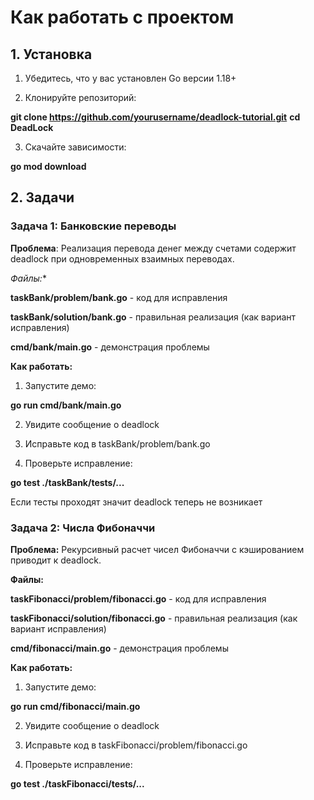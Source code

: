 # Как работать с проектом
## 1. Установка
  1. Убедитесь, что у вас установлен Go версии 1.18+

  2. Клонируйте репозиторий:

**git clone https://github.com/yourusername/deadlock-tutorial.git**
**cd DeadLock**

  3. Скачайте зависимости:

**go mod download**
## 2. Задачи

### Задача 1: Банковские переводы
**Проблема**: Реализация перевода денег между счетами содержит deadlock при одновременных взаимных переводах.

*Файлы:**

**taskBank/problem/bank.go** - код для исправления

**taskBank/solution/bank.go** - правильная реализация (как вариант исправления)

**cmd/bank/main.go** - демонстрация проблемы

**Как работать:**

  1. Запустите демо:

**go run cmd/bank/main.go**

  2. Увидите сообщение о deadlock

  3. Исправьте код в taskBank/problem/bank.go

  4. Проверьте исправление:

**go test ./taskBank/tests/...**

Если тесты проходят значит deadlock теперь не возникает

### Задача 2: Числа Фибоначчи
**Проблема:** Рекурсивный расчет чисел Фибоначчи с кэшированием приводит к deadlock.

**Файлы:**

**taskFibonacci/problem/fibonacci.go** - код для исправления

**taskFibonacci/solution/fibonacci.go** - правильная реализация (как вариант исправления)

**cmd/fibonacci/main.go** - демонстрация проблемы

**Как работать:**

  1. Запустите демо:

**go run cmd/fibonacci/main.go**

 2. Увидите сообщение о deadlock

 3. Исправьте код в taskFibonacci/problem/fibonacci.go

 4. Проверьте исправление:

**go test ./taskFibonacci/tests/...**
